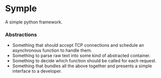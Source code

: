 # Symple
A simple python framework.

### Abstractions
 - Something that should accept TCP connections and schedule an asynchronous function to handle them.
 - Something to parse raw text into some kind of abstracted container.
 - Something to decide which function should be called for each request.
 - Something that bundles all the above together and presents a simple interface to a developer.